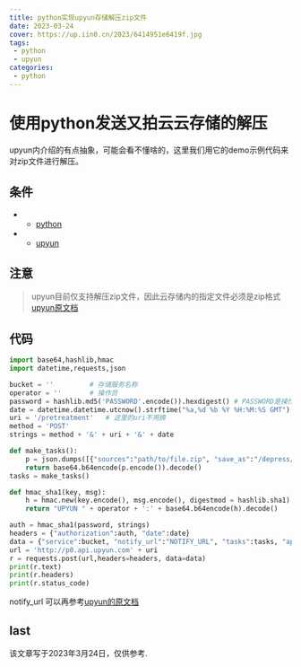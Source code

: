 ```yaml
---
title: python实现upyun存储解压zip文件
date: 2023-03-24
cover: https://up.iin0.cn/2023/6414951e6419f.jpg
tags:
 - python
 - upyun
categories:
 - python
---
```


# 使用python发送又拍云云存储的解压
upyun内介绍的有点抽象，可能会看不懂啥的，这里我们用它的demo示例代码来对zip文件进行解压。

## 条件
- * [python](https://www.python.org/)
- * [upyun](https://upyun.com)

## 注意
  > upyun目前仅支持解压zip文件，因此云存储内的指定文件必须是zip格式  
  > [upyun原文档](https://help.upyun.com/knowledge-base/unzip/#e8a7a3e58e8be7bca9efbc88depressefbc89)

## 代码
```python
import base64,hashlib,hmac
import datetime,requests,json

bucket = ''         # 存储服务名称
operator = ''       # 操作员
password = hashlib.md5('PASSWORD'.encode()).hexdigest() # PASSWORD是操作员密码
date = datetime.datetime.utcnow().strftime("%a,%d %b %Y %H:%M:%S GMT")
uri = '/pretreatment'   # 这里的uri不用换
method = 'POST'
strings = method + '&' + uri + '&' + date

def make_tasks():
    p = json.dumps([{"sources":"path/to/file.zip", "save_as":"/depress/path"}]) # path/to/file.zip是存储库内的zip文件 /depress/path是解压后保存的路径
    return base64.b64encode(p.encode()).decode()
tasks = make_tasks()

def hmac_sha1(key, msg):
    h = hmac.new(key.encode(), msg.encode(), digestmod = hashlib.sha1).digest()
    return "UPYUN " + operator + ':' + base64.b64encode(h).decode()

auth = hmac_sha1(password, strings)
headers = {"authorization":auth, "date":date}
data = {"service":bucket, "notify_url":"NOTIFY_URL", "tasks":tasks, "app_name":"depress"}   # 又拍云的解压任务通过POST方法回调给notify_url
url = 'http://p0.api.upyun.com' + uri 
r = requests.post(url,headers=headers, data=data)
print(r.text)
print(r.headers)
print(r.status_code)

```

notify_url 可以再参考[upyun的原文档](https://help.upyun.com/knowledge-base/unzip/#e59b9ee8b083e9809ae79fa5)

## last
该文章写于2023年3月24日，仅供参考.
